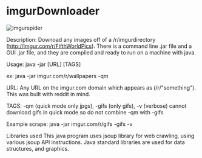 # imgurDownloader

![imgurspider](https://cloud.githubusercontent.com/assets/8892714/14621246/717190d8-058f-11e6-852b-16ad18510ba2.png)

Description: 
  Downoad any images off of a /r/imgurdirectory (http://imgur.com/r/FifthWorldPics).
  There is a command line .jar file and a GUI .jar file, and they are compiled
  and ready to run on a machine with java.
  
Usage:
  java -jar [URL] [TAGS]
  
ex:
  java -jar imgur.com/r/wallpapers -qm

URL:
  Any URL on the imgur.com domain which appears as (/r/"something"). This was built with reddit in mind.

TAGS:
  -qm (quick mode only jpgs), -gifs (only gifs), -v (verbose)
cannot download gifs in quick mode so do not combine -qm with -gifs

Example scrape:
  java -jar imgur.com/r/gifs -gifs -v

Libraries used
  This java program uses jsoup library for web crawling, using various jsoup API instructions.
  Java standard libraries are used for data structures, and graphics.

